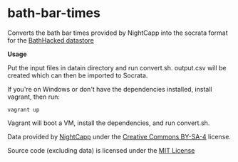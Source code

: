bath-bar-times
==============

Converts the bath bar times provided by NightCapp into the socrata format for the [BathHacked datastore](https://data.bathhacked.org/)

**Usage**

Put the input files in datain directory and run convert.sh.
output.csv will be created which can then be imported to Socrata.

If you're on Windows or don't have the dependencies installed, install vagrant, then run:

    vagrant up
    
Vagrant will boot a VM, install the dependencies, and run convert.sh.

Data provided by [NightCapp](http://nightcapp.co) under the [Creative Commons BY-SA-4](http://creativecommons.org/licenses/by-sa/4.0/) license.

Source code (excluding data) is licensed under the [MIT License](http://opensource.org/licenses/MIT)